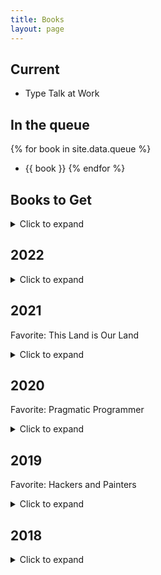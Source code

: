 ```yaml
---
title: Books
layout: page
---
```

## Current
- Type Talk at Work

## In the queue
{% for book in site.data.queue %}
  - {{ book }}
{% endfor %}

## Books to Get
<details>
  <summary>Click to expand</summary>
  <pre>
  {% for book in site.data.find %}
  - Title: {{ book[0] }}
  - Author: {{ book[1].author }}
  - Category: {{ book[1].category }}
  {% endfor %}
  </pre>
</details>

## 2022
<details>
  <summary>Click to expand</summary>
  <pre>
  {% for book in site.data.read.2022 %}
  - Title: {{ book[0] }}
  - Author: {{ book[1].author }}
  - Category: {{ book[1].category }}
  {% endfor %}
  </pre>
</details>

## 2021
Favorite: This Land is Our Land
<details>
  <summary>Click to expand</summary>
  <pre>
  {% for book in site.data.read.2021 %}
  - Title: {{ book[0] }}
  - Author: {{ book[1].author }}
  - Category: {{ book[1].category }}
  {% endfor %}
  </pre>
</details>

## 2020
Favorite: Pragmatic Programmer
<details>
  <summary>Click to expand</summary>
  <pre>
  {% for book in site.data.read.2020 %}
  - Title: {{ book[0] }}
  - Author: {{ book[1].author }}
  - Category: {{ book[1].category }}
  {% endfor %}
  </pre>
</details>

## 2019
Favorite: Hackers and Painters
<details>
  <summary>Click to expand</summary>
  <pre>
  {% for book in site.data.read.2019 %}
  - Title: {{ book[0] }}
  - Author: {{ book[1].author }}
  - Category: {{ book[1].category }}
  {% endfor %}
  </pre>
</details>

## 2018
<details>
  <summary>Click to expand</summary>
  <pre>
  {% for book in site.data.read.2018 %}
  - Title: {{ book[0] }}
  - Author: {{ book[1].author }}
  - Category: {{ book[1].category }}
  {% endfor %}
  </pre>
</details>
